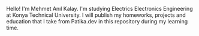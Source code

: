 Hello! I'm Mehmet Anıl Kalay. I'm studying Electrics Electronics Engineering at Konya Technical University. I will publish my homeworks, projects and education that I take from Patika.dev in this repository during my learning time.
